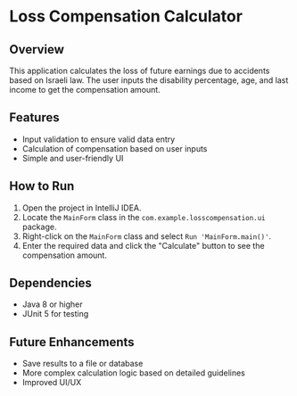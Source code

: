 # Loss Compensation Calculator

## Overview
This application calculates the loss of future earnings due to accidents based on Israeli law. The user inputs the disability percentage, age, and last income to get the compensation amount.

## Features
- Input validation to ensure valid data entry
- Calculation of compensation based on user inputs
- Simple and user-friendly UI

## How to Run
1. Open the project in IntelliJ IDEA.
2. Locate the `MainForm` class in the `com.example.losscompensation.ui` package.
3. Right-click on the `MainForm` class and select `Run 'MainForm.main()'`.
4. Enter the required data and click the "Calculate" button to see the compensation amount.

## Dependencies
- Java 8 or higher
- JUnit 5 for testing

## Future Enhancements
- Save results to a file or database
- More complex calculation logic based on detailed guidelines
- Improved UI/UX
